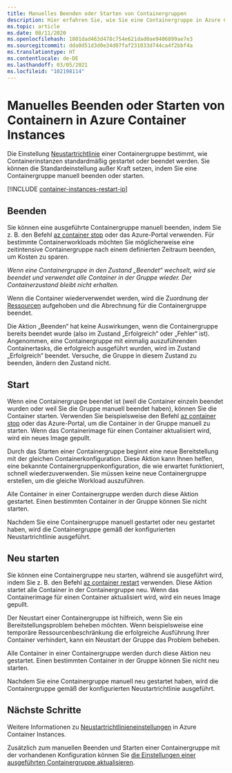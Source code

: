 ```yaml
---
title: Manuelles Beenden oder Starten von Containergruppen
description: Hier erfahren Sie, wie Sie eine Containergruppe in Azure Container Instances manuell beenden oder starten.
ms.topic: article
ms.date: 08/11/2020
ms.openlocfilehash: 1801dad463d478c754e621dad0ae9406899ae7e3
ms.sourcegitcommit: dda0d51d3d0e34d07faf231033d744ca4f2bbf4a
ms.translationtype: HT
ms.contentlocale: de-DE
ms.lasthandoff: 03/05/2021
ms.locfileid: "102198114"
---
```

# <a name="manually-stop-or-start-containers-in-azure-container-instances"></a>Manuelles Beenden oder Starten von Containern in Azure Container Instances

Die Einstellung [Neustartrichtlinie](container-instances-restart-policy.md) einer Containergruppe bestimmt, wie Containerinstanzen standardmäßig gestartet oder beendet werden. Sie können die Standardeinstellung außer Kraft setzen, indem Sie eine Containergruppe manuell beenden oder starten.

[!INCLUDE [container-instances-restart-ip](../../includes/container-instances-restart-ip.md)]

## <a name="stop"></a>Beenden

Sie können eine ausgeführte Containergruppe manuell beenden, indem Sie z. B. den Befehl [az container stop][az-container-stop] oder das Azure-Portal verwenden. Für bestimmte Containerworkloads möchten Sie möglicherweise eine zeitintensive Containergruppe nach einem definierten Zeitraum beenden, um Kosten zu sparen. 

*Wenn eine Containergruppe in den Zustand „Beendet“ wechselt, wird sie beendet und verwendet alle Container in der Gruppe wieder. Der Containerzustand bleibt nicht erhalten.*

Wenn die Container wiederverwendet werden, wird die Zuordnung der [Ressourcen](container-instances-container-groups.md#resource-allocation) aufgehoben und die Abrechnung für die Containergruppe beendet.

Die Aktion „Beenden“ hat keine Auswirkungen, wenn die Containergruppe bereits beendet wurde (also im Zustand „Erfolgreich“ oder „Fehler“ ist). Angenommen, eine Containergruppe mit einmalig auszuführenden Containertasks, die erfolgreich ausgeführt wurden, wird im Zustand „Erfolgreich“ beendet. Versuche, die Gruppe in diesem Zustand zu beenden, ändern den Zustand nicht. 

## <a name="start"></a>Start

Wenn eine Containergruppe beendet ist (weil die Container einzeln beendet wurden oder weil Sie die Gruppe manuell beendet haben), können Sie die Container starten. Verwenden Sie beispielsweise den Befehl [az container stop][az-container-start] oder das Azure-Portal, um die Container in der Gruppe manuell zu starten. Wenn das Containerimage für einen Container aktualisiert wird, wird ein neues Image gepullt. 

Durch das Starten einer Containergruppe beginnt eine neue Bereitstellung mit der gleichen Containerkonfiguration. Diese Aktion kann Ihnen helfen, eine bekannte Containergruppenkonfiguration, die wie erwartet funktioniert, schnell wiederzuverwenden. Sie müssen keine neue Containergruppe erstellen, um die gleiche Workload auszuführen.

Alle Container in einer Containergruppe werden durch diese Aktion gestartet. Einen bestimmten Container in der Gruppe können Sie nicht starten.

Nachdem Sie eine Containergruppe manuell gestartet oder neu gestartet haben, wird die Containergruppe gemäß der konfigurierten Neustartrichtlinie ausgeführt.
  
## <a name="restart"></a>Neu starten

Sie können eine Containergruppe neu starten, während sie ausgeführt wird, indem Sie z. B. den Befehl [az container restart][az-container-restart] verwenden. Diese Aktion startet alle Container in der Containergruppe neu. Wenn das Containerimage für einen Container aktualisiert wird, wird ein neues Image gepullt. 

Der Neustart einer Containergruppe ist hilfreich, wenn Sie ein Bereitstellungsproblem beheben möchten. Wenn beispielsweise eine temporäre Ressourcenbeschränkung die erfolgreiche Ausführung Ihrer Container verhindert, kann ein Neustart der Gruppe das Problem beheben.

Alle Container in einer Containergruppe werden durch diese Aktion neu gestartet. Einen bestimmten Container in der Gruppe können Sie nicht neu starten.

Nachdem Sie eine Containergruppe manuell neu gestartet haben, wird die Containergruppe gemäß der konfigurierten Neustartrichtlinie ausgeführt.

## <a name="next-steps"></a>Nächste Schritte

Weitere Informationen zu [Neustartrichtlinieneinstellungen](container-instances-restart-policy.md) in Azure Container Instances.

Zusätzlich zum manuellen Beenden und Starten einer Containergruppe mit der vorhandenen Konfiguration können Sie [die Einstellungen einer ausgeführten Containergruppe aktualisieren](container-instances-update.md).

<!-- LINKS - External -->

<!-- LINKS - Internal -->
[az-container-restart]: /cli/azure/container#az-container-restart
[az-container-start]: /cli/azure/container#az-container-start
[az-container-stop]: /cli/azure/container#az-container-stop
